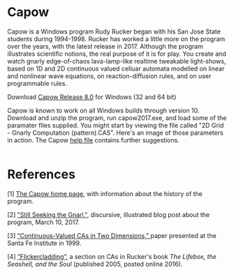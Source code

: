 # Capow

Capow is a Windows program Rudy Rucker began with his San Jose State students during 1994-1998. Rucker has worked a little more on the program over the years, with the latest release in 2017. Although the program illustrates scientific notions, the real purpose of it is for play. You create and watch gnarly edge-of-chaos lava-lamp-like realtime tweakable light-shows, based on 1D and 2D continuous valued celluar automata modelled on linear and nonlinear wave equations, on reaction-diffusion rules, and on user programmable rules.

Download  <a href="https://github.com/rudyrucker/capow/releases/download/v8.0/Capow-8.0.zip">Capow Release 8.0</a> for Windows (32 and 64 bit)  

Capow is known to work on all Windows builds through version 10.  Download and unzip the program, run capow2017.exe, and load some of the paramater files supplied.  You might start by viewing the file called "2D Grid - Gnarly Computation (pattern).CAS".  Here's an image of those parameters in action. The Capow <a href="http://www.rudyrucker.com/capow/capowhelp.htm">help file</a> contains further suggestions.

<img alt="" src="http://www.rudyrucker.com/blog/images7/capow2017_1200.jpg" />


# References

[1] <a href="http://www.rudyrucker.com/capow">The Capow home page</a>, with information about the history of the program.

[2] <a href="http://www.rudyrucker.com/blog/2017/03/10/still-seeking-the-gnarl/">"Still Seeking the Gnarl."</a>, discursive, illustrated blog post about the program, March 10, 2017.

[3] <a href="http://www.rudyrucker.com/pdf/rucker_continuous_CAs_in_2D.pdf"> “Continuous-Valued CAs in Two Dimensions,” </a> paper presented at the Santa Fe Institute in 1999. 

[4] <a href="http://www.rudyrucker.com/lifebox/html/#calibre_link-186"> “Flickercladding”</a>, a section on CAs in Rucker's book <em>The Lifebox, the Seashell, and the Soul</em> (published 2005, posted online 2016).
